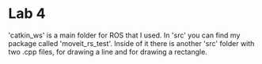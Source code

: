 # Lab 4
'catkin_ws' is a main folder for ROS that I used. In 'src' you can find my package called 'moveit_rs_test'. Inside of it there is another 'src' folder with two .cpp files, for drawing a line and for drawing a rectangle.
